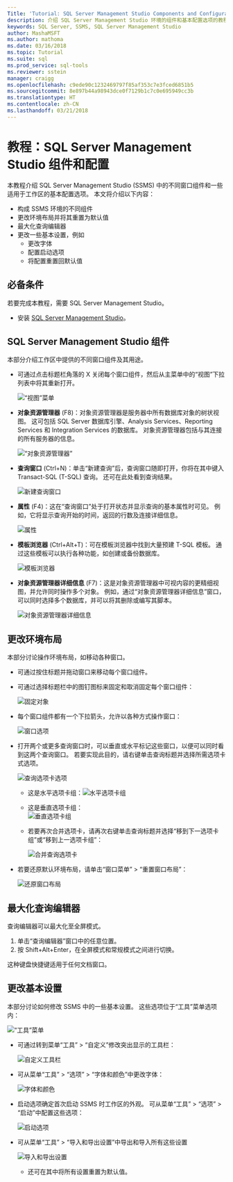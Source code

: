 ```yaml
---
Title: 'Tutorial: SQL Server Management Studio Components and Configuration'
description: 介绍 SQL Server Management Studio 环境的组件和基本配置选项的教程。
keywords: SQL Server, SSMS, SQL Server Management Studio
author: MashaMSFT
ms.author: mathoma
ms.date: 03/16/2018
ms.topic: Tutorial
ms.suite: sql
ms.prod_service: sql-tools
ms.reviewer: sstein
manager: craigg
ms.openlocfilehash: c9ede90c1232469797f85af353c7e3fced6851b5
ms.sourcegitcommit: 8e897b44a98943dce0f7129b1c7c0e695949cc3b
ms.translationtype: HT
ms.contentlocale: zh-CN
ms.lasthandoff: 03/21/2018
---
```

# <a name="tutorial-sql-server-management-studio-components-and-configuration"></a>教程：SQL Server Management Studio 组件和配置
本教程介绍 SQL Server Management Studio (SSMS) 中的不同窗口组件和一些适用于工作区的基本配置选项。 本文将介绍以下内容： 
- 构成 SSMS 环境的不同组件
- 更改环境布局并将其重置为默认值
- 最大化查询编辑器
- 更改一些基本设置，例如
    - 更改字体
    - 配置启动选项
    - 将配置重置回默认值

## <a name="prerequisites"></a>必备条件
若要完成本教程，需要 SQL Server Management Studio。  

- 安装 [SQL Server Management Studio](https://docs.microsoft.com/en-us/sql/ssms/download-sql-server-management-studio-ssms)。

## <a name="sql-server-management-studio-components"></a>SQL Server Management Studio 组件
本部分介绍工作区中提供的不同窗口组件及其用途。 

- 可通过点击标题栏角落的 X 关闭每个窗口组件，然后从主菜单中的“视图”下拉列表中将其重新打开。 

    ![“视图”菜单](media/ssms-configuration/viewmenu.png)

- **对象资源管理器** (F8)：对象资源管理器是服务器中所有数据库对象的树状视图。 这可包括 SQL Server 数据库引擎、Analysis Services、Reporting Services 和 Integration Services 的数据库。 对象资源管理器包括与其连接的所有服务器的信息。 
    
    ![“对象资源管理器”](media/ssms-configuration/objectexplorer.png)
- **查询窗口** (Ctrl+N)：单击“新建查询”后，查询窗口随即打开，你将在其中键入 Transact-SQL (T-SQL) 查询。 还可在此处看到查询结果。
    
    ![新建查询窗口](media/ssms-configuration/newquery.png)

- **属性** (F4)：这在“查询窗口”处于打开状态并显示查询的基本属性时可见。 例如，它将显示查询开始的时间，返回的行数及连接详细信息。  

    ![属性](media/ssms-configuration/properties.png)

- **模板浏览器** (Ctrl+Alt+T)：可在模板浏览器中找到大量预建 T-SQL 模板。 通过这些模板可以执行各种功能，如创建或备份数据库。 

    ![模板浏览器](media/ssms-configuration/templates.png)

- **对象资源管理器详细信息** (F7)：这是对象资源管理器中可视内容的更精细视图，并允许同时操作多个对象。 例如，通过“对象资源管理器详细信息”窗口，可以同时选择多个数据库，并可以将其删除或编写其脚本。 

    ![对象资源管理器详细信息](media/ssms-configuration/objectexplorerdetails.PNG) 
 

    

## <a name="changing-the-environmental-layout"></a>更改环境布局 
本部分讨论操作环境布局，如移动各种窗口。 

-  可通过按住标题并拖动窗口来移动每个窗口组件。 
- 可通过选择标题栏中的图钉图标来固定和取消固定每个窗口组件：
    
    ![固定对象](media/ssms-configuration/pushpin.png)

- 每个窗口组件都有一个下拉箭头，允许以各种方式操作窗口： 

    ![窗口选项](media/ssms-configuration/windowoptions.png)

- 打开两个或更多查询窗口时，可以垂直或水平标记这些窗口，以便可以同时看到这两个查询窗口。 若要实现此目的，请右键单击查询标题并选择所需选项卡式选项。 
 
    ![查询选项卡选项](media/ssms-configuration/querytabbedoptions.png)

    - 这是水平选项卡组：![水平选项卡组](media/ssms-configuration/horizontaltab.png)     
    
    - 这是垂直选项卡组：  
        ![垂直选项卡组](media/ssms-configuration/verticaltabgroup.png)
        

    - 若要再次合并选项卡，请再次右键单击查询标题并选择“移到下一选项卡组”或“移到上一选项卡组”：
    
        ![合并查询选项卡](media/ssms-configuration/mergetabgroups.png)

- 若要还原默认环境布局，请单击“窗口菜单” > “重置窗口布局”：
 
    ![还原窗口布局](media/ssms-configuration/resetwindowlayout.png)
    
## <a name="maximizing-query-editor"></a>最大化查询编辑器
查询编辑器可以最大化至全屏模式。

1. 单击“查询编辑器”窗口中的任意位置。
2. 按 Shift+Alt+Enter，在全屏模式和常规模式之间进行切换。 

这种键盘快捷键适用于任何文档窗口。 



## <a name="changing-basic-settings"></a>更改基本设置
本部分讨论如何修改 SSMS 中的一些基本设置。 这些选项位于“工具”菜单选项内：

  ![“工具”菜单](media/ssms-configuration/tools.png)


- 可通过转到菜单“工具” > “自定义”修改突出显示的工具栏：

    ![自定义工具栏](media/ssms-configuration/toolbar.png)

- 可从菜单“工具” > “选项” > “字体和颜色”中更改字体：

     ![字体和颜色](media/ssms-configuration/fontsandcolors.png)

- 启动选项确定首次启动 SSMS 时工作区的外观。 可从菜单“工具” > “选项” > “启动”中配置这些选项：
 
    ![启动选项](media/ssms-configuration/startup.png)

- 可从菜单“工具” > “导入和导出设置”中导出和导入所有这些设置 

    ![导入和导出设置](media/ssms-configuration/settings.png)
    - 还可在其中将所有设置重置为默认值。 



